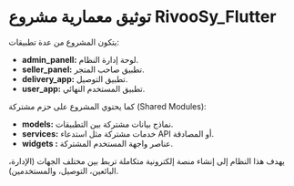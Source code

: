 # توثيق معمارية مشروع RivooSy_Flutter

يتكون المشروع من عدة تطبيقات:
- **admin_panell:** لوحة إدارة النظام.
- **seller_panel:** تطبيق صاحب المتجر.
- **delivery_app:** تطبيق التوصيل.
- **user_app:** تطبيق المستخدم النهائي.

كما يحتوي المشروع على حزم مشتركة (Shared Modules):
- **models:** نماذج بيانات مشتركة بين التطبيقات.
- **services:** خدمات مشتركة مثل استدعاء API أو المصادقة.
- **widgets :** عناصر واجهة المستخدم المشتركة.

يهدف هذا النظام إلى إنشاء منصة إلكترونية متكاملة تربط بين مختلف الجهات (الإدارة، البائعين، التوصيل، والمستخدمين).
